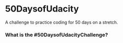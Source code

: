 # 50DaysofUdacity
A challenge to practice coding for 50 days on a stretch. 

### What is the #50DaysofUdacityChallenge?
